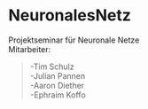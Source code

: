 # NeuronalesNetz
Projektseminar für Neuronale Netze <br>
Mitarbeiter: <br>
 >-Tim Schulz <br>
 >-Julian Pannen <br>
 >-Aaron Diether <br>
 >-Ephraim Koffo
